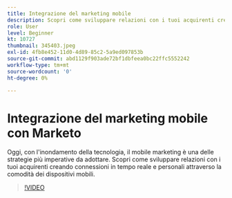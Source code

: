 ```yaml
---
title: Integrazione del marketing mobile
description: Scopri come sviluppare relazioni con i tuoi acquirenti creando connessioni in tempo reale e personali attraverso la comodità dei dispositivi mobili.
role: User
level: Beginner
kt: 10727
thumbnail: 345403.jpeg
exl-id: 4fb8e452-11d0-4d89-85c2-5a9ed097853b
source-git-commit: abd1129f903ade72bf1dbfeea0bc22ffc5552242
workflow-type: tm+mt
source-wordcount: '0'
ht-degree: 0%

---
```


# Integrazione del marketing mobile con Marketo

Oggi, con l&#39;inondamento della tecnologia, il mobile marketing è una delle strategie più imperative da adottare. Scopri come sviluppare relazioni con i tuoi acquirenti creando connessioni in tempo reale e personali attraverso la comodità dei dispositivi mobili.

>[!VIDEO](https://video.tv.adobe.com/v/345403/?quality=12&learn=on)

